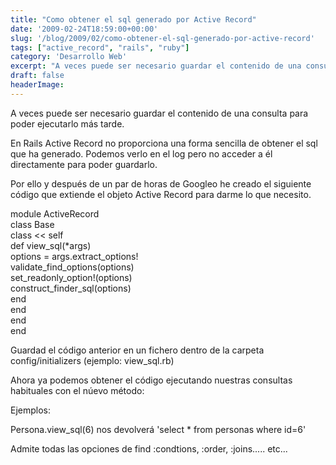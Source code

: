 ```yaml
---
title: "Como obtener el sql generado por Active Record"
date: '2009-02-24T18:59:00+00:00'
slug: '/blog/2009/02/como-obtener-el-sql-generado-por-active-record'
tags: ["active_record", "rails", "ruby"]
category: 'Desarrollo Web'
excerpt: "A veces puede ser necesario guardar el contenido de una consulta para poder ejecutarlo más tarde.En Rails Active Record no proporciona una forma sencilla de obtener el sql que ha generado. Podemos ve..."
draft: false
headerImage: 
---
```

A veces puede ser necesario guardar el contenido de una consulta para poder ejecutarlo más tarde.

En Rails Active Record no proporciona una forma sencilla de obtener el sql que ha generado. Podemos verlo en el log pero no acceder a él directamente para poder guardarlo.

Por ello y después de un par de horas de Googleo he creado el siguiente código que extiende el objeto Active Record para darme lo que necesito.

module ActiveRecord  
 class Base  
 class \<\< self  
 def view\_sql(\*args)  
 options = args.extract\_options!  
 validate\_find\_options(options)  
 set\_readonly\_option!(options)  
 construct\_finder\_sql(options)   
 end  
 end  
 end  
end

Guardad el código anterior en un fichero dentro de la carpeta config/initializers (ejemplo: view\_sql.rb)

Ahora ya podemos obtener el código ejecutando nuestras consultas habituales con el núevo método:

Ejemplos:

Persona.view\_sql(6) nos devolverá 'select \* from personas where id=6'

Admite todas las opciones de find :condtions, :order, :joins..... etc...

